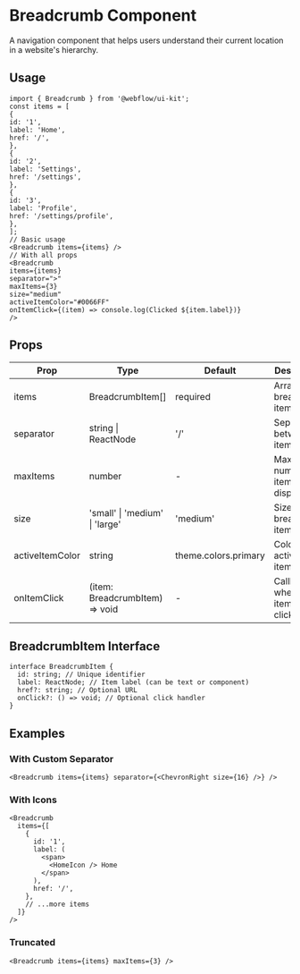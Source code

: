 # Breadcrumb Component

A navigation component that helps users understand their current location in a website's hierarchy.

## Usage

```tsx
import { Breadcrumb } from '@webflow/ui-kit';
const items = [
{
id: '1',
label: 'Home',
href: '/',
},
{
id: '2',
label: 'Settings',
href: '/settings',
},
{
id: '3',
label: 'Profile',
href: '/settings/profile',
},
];
// Basic usage
<Breadcrumb items={items} />
// With all props
<Breadcrumb
items={items}
separator=">"
maxItems={3}
size="medium"
activeItemColor="#0066FF"
onItemClick={(item) => console.log(Clicked ${item.label})}
/>
```

## Props

| Prop            | Type                           | Default              | Description                        |
| --------------- | ------------------------------ | -------------------- | ---------------------------------- |
| items           | BreadcrumbItem[]               | required             | Array of breadcrumb items          |
| separator       | string \| ReactNode            | '/'                  | Separator between items            |
| maxItems        | number                         | -                    | Maximum number of items to display |
| size            | 'small' \| 'medium' \| 'large' | 'medium'             | Size of the breadcrumb items       |
| activeItemColor | string                         | theme.colors.primary | Color of the active (last) item    |
| onItemClick     | (item: BreadcrumbItem) => void | -                    | Callback when an item is clicked   |

## BreadcrumbItem Interface

```tsx
interface BreadcrumbItem {
  id: string; // Unique identifier
  label: ReactNode; // Item label (can be text or component)
  href?: string; // Optional URL
  onClick?: () => void; // Optional click handler
}
```

## Examples

### With Custom Separator

```tsx
<Breadcrumb items={items} separator={<ChevronRight size={16} />} />
```

### With Icons

```tsx
<Breadcrumb
  items={[
    {
      id: '1',
      label: (
        <span>
          <HomeIcon /> Home
        </span>
      ),
      href: '/',
    },
    // ...more items
  ]}
/>
```

### Truncated

```tsx
<Breadcrumb items={items} maxItems={3} />
```
